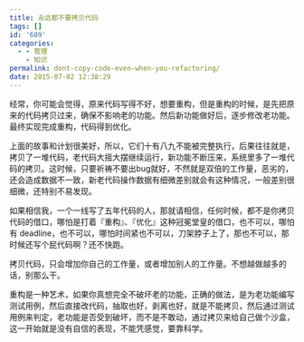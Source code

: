 ```yaml
---
title: 永远都不要拷贝代码
tags: []
id: '689'
categories:
  - - 管理
    - 知识
permalink: dont-copy-code-even-when-you-refactoring/
date: 2015-07-02 12:38:29
---
```


经常，你可能会觉得，原来代码写得不好，想要重构，但是重构的时候，是先把原来的代码拷贝过来，确保不影响老的功能。然后新功能做好后，逐步修改老功能。最终实现完成重构，代码得到优化。

上面的故事和计划很美好，所以，它们十有八九不能被完整执行，后果往往就是，拷贝了一堆代码，老代码大摇大摆继续运行，新功能不断压来，系统里多了一堆代码的拷贝。这时候，只要祈祷不要出bug就好，不然就是双倍的工作量，恶劣的，还会造成数据不一致，新老代码操作数据有细微差别就会有这种情况，一般差别很细微，还特别不易发现。

如果相信我，一个一线写了五年代码的人，那就请相信，任何时候，都不是你拷贝代码的借口，哪怕是打着『重构』、『优化』这种冠冕堂皇的借口，也不可以，哪怕有 deadline，也不可以，哪怕时间紧也不可以，刀架脖子上了，那也不可以，那时候还写个屁代码啊？还不快跑。

拷贝代码，只会增加你自己的工作量，或者增加别人的工作量。不想越做越多的话，别那么干。

重构是一种艺术，如果你真想完全不破坏老的功能，正确的做法，是为老功能编写测试用例，然后直接改代码，抽取也好，剥离也好，就是不能拷贝，然后通过测试用例来判定，老功能是否受到破坏，而不是不敢动，通过拷贝来给自己做个沙盒，这一开始就是没有自信的表现，不能凭感觉，要靠科学。